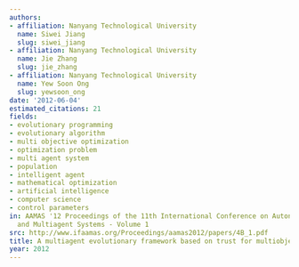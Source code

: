 ```yaml
---
authors:
- affiliation: Nanyang Technological University
  name: Siwei Jiang
  slug: siwei_jiang
- affiliation: Nanyang Technological University
  name: Jie Zhang
  slug: jie_zhang
- affiliation: Nanyang Technological University
  name: Yew Soon Ong
  slug: yewsoon_ong
date: '2012-06-04'
estimated_citations: 21
fields:
- evolutionary programming
- evolutionary algorithm
- multi objective optimization
- optimization problem
- multi agent system
- population
- intelligent agent
- mathematical optimization
- artificial intelligence
- computer science
- control parameters
in: AAMAS '12 Proceedings of the 11th International Conference on Autonomous Agents
  and Multiagent Systems - Volume 1
src: http://www.ifaamas.org/Proceedings/aamas2012/papers/4B_1.pdf
title: A multiagent evolutionary framework based on trust for multiobjective optimization
year: 2012
---
```

